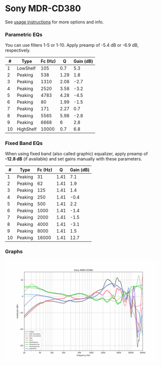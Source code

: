 # Sony MDR-CD380
See [usage instructions](https://github.com/jaakkopasanen/AutoEq#usage) for more options and info.

### Parametric EQs
You can use filters 1-5 or 1-10. Apply preamp of -5.4 dB or -6.9 dB, respectively.

|   # | Type      |   Fc (Hz) |    Q |   Gain (dB) |
|-----|-----------|-----------|------|-------------|
|   1 | LowShelf  |       105 | 0.7  |         5.3 |
|   2 | Peaking   |       538 | 1.29 |         1.8 |
|   3 | Peaking   |      1310 | 2.08 |        -2.7 |
|   4 | Peaking   |      2520 | 3.58 |        -3.2 |
|   5 | Peaking   |      4783 | 4.28 |        -4.5 |
|   6 | Peaking   |        80 | 1.99 |        -1.5 |
|   7 | Peaking   |       171 | 2.27 |         0.7 |
|   8 | Peaking   |      5565 | 5.98 |        -2.8 |
|   9 | Peaking   |      6668 | 6    |         2.8 |
|  10 | HighShelf |     10000 | 0.7  |         6.8 |

### Fixed Band EQs
When using fixed band (also called graphic) equalizer, apply preamp of **-12.8 dB** (if available) and set gains manually with these parameters.

|   # | Type    |   Fc (Hz) |    Q |   Gain (dB) |
|-----|---------|-----------|------|-------------|
|   1 | Peaking |        31 | 1.41 |         7.1 |
|   2 | Peaking |        62 | 1.41 |         1.9 |
|   3 | Peaking |       125 | 1.41 |         1.4 |
|   4 | Peaking |       250 | 1.41 |        -0.4 |
|   5 | Peaking |       500 | 1.41 |         2.2 |
|   6 | Peaking |      1000 | 1.41 |        -1.4 |
|   7 | Peaking |      2000 | 1.41 |        -1.5 |
|   8 | Peaking |      4000 | 1.41 |        -3.1 |
|   9 | Peaking |      8000 | 1.41 |         1.5 |
|  10 | Peaking |     16000 | 1.41 |        12.7 |

### Graphs
![](./Sony%20MDR-CD380.png)
